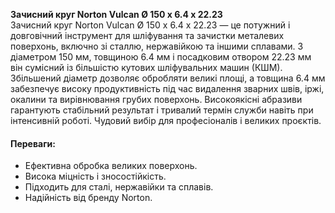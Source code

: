 **Зачисний круг Norton Vulcan Ø 150 x 6.4 x 22.23**  
Зачисний круг Norton Vulcan Ø 150 x 6.4 x 22.23 — це потужний і довговічний інструмент для шліфування та зачистки металевих поверхонь, включно зі сталлю, нержавійкою та іншими сплавами. З діаметром 150 мм, товщиною 6.4 мм і посадковим отвором 22.23 мм він сумісний із більшістю кутових шліфувальних машин (КШМ). Збільшений діаметр дозволяє обробляти великі площі, а товщина 6.4 мм забезпечує високу продуктивність під час видалення зварних швів, іржі, окалини та вирівнювання грубих поверхонь. Високоякісні абразиви гарантують стабільний результат і тривалий термін служби навіть при інтенсивній роботі. Чудовий вибір для професіоналів і великих проєктів.

#### Переваги:

- Ефективна обробка великих поверхонь.
- Висока міцність і зносостійкість.
- Підходить для сталі, нержавійки та сплавів.
- Надійність від бренду Norton.
